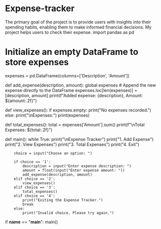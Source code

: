 # Expense-tracker
The primary goal of the project is to provide users with insights into their spending habits, enabling them to make informed financial decisions. My project helps users to check their expense.
import pandas as pd

# Initialize an empty DataFrame to store expenses
expenses = pd.DataFrame(columns=['Description', 'Amount'])

def add_expense(description, amount):
    global expenses
    # Append the new expense directly to the DataFrame
    expenses.loc[len(expenses)] = [description, amount]
    print(f"Added expense: {description}, Amount: ${amount:.2f}")

def view_expenses():
    if expenses.empty:
        print("No expenses recorded.")
    else:
        print("\nExpenses:")
        print(expenses)

def total_expenses():
    total = expenses['Amount'].sum()
    print(f"\nTotal Expenses: ${total:.2f}")

def main():
    while True:
        print("\nExpense Tracker")
        print("1. Add Expense")
        print("2. View Expenses")
        print("3. Total Expenses")
        print("4. Exit")

        choice = input("Choose an option: ")

        if choice == '1':
            description = input("Enter expense description: ")
            amount = float(input("Enter expense amount: "))
            add_expense(description, amount)
        elif choice == '2':
            view_expenses()
        elif choice == '3':
            total_expenses()
        elif choice == '4':
            print("Exiting the Expense Tracker.")
            break
        else:
            print("Invalid choice. Please try again.")

if __name__ == "__main__":
    main()
